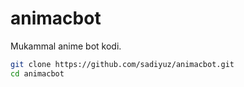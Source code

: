 # animacbot
Mukammal anime bot kodi.

```bash
git clone https://github.com/sadiyuz/animacbot.git
cd animacbot
```
